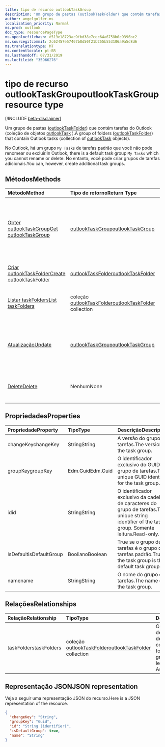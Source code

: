 ```yaml
---
title: tipo de recurso outlookTaskGroup
description: 'Um grupo de pastas (outlookTaskFolder) que contém tarefas do Outlook (coleção de objetos outlookTask). '
author: angelgolfer-ms
localization_priority: Normal
ms.prod: outlook
doc_type: resourcePageType
ms.openlocfilehash: d519e18723ac9fbd38e7cec64a6758b0c9396bc2
ms.sourcegitcommit: 2c62457e57467b8d50f21b255b553106a9a5d8d6
ms.translationtype: MT
ms.contentlocale: pt-BR
ms.lasthandoff: 07/31/2019
ms.locfileid: "35966276"
---
```

# <a name="outlooktaskgroup-resource-type"></a><span data-ttu-id="33fcc-103">tipo de recurso outlookTaskGroup</span><span class="sxs-lookup"><span data-stu-id="33fcc-103">outlookTaskGroup resource type</span></span>

[!INCLUDE [beta-disclaimer](../../includes/beta-disclaimer.md)]

<span data-ttu-id="33fcc-104">Um grupo de pastas ([outlookTaskFolder](outlooktaskfolder.md)) que contém tarefas do Outlook (coleção de objetos [outlookTask](outlooktask.md) ).</span><span class="sxs-lookup"><span data-stu-id="33fcc-104">A group of folders ([outlookTaskFolder](outlooktaskfolder.md)) that contain Outlook tasks (collection of [outlookTask](outlooktask.md) objects).</span></span> 

<span data-ttu-id="33fcc-105">No Outlook, há um grupo `My Tasks` de tarefas padrão que você não pode renomear ou excluir.</span><span class="sxs-lookup"><span data-stu-id="33fcc-105">In Outlook, there is a default task group `My Tasks` which you cannot rename or delete.</span></span> <span data-ttu-id="33fcc-106">No entanto, você pode criar grupos de tarefas adicionais.</span><span class="sxs-lookup"><span data-stu-id="33fcc-106">You can, however, create additional task groups.</span></span> 


## <a name="methods"></a><span data-ttu-id="33fcc-107">Métodos</span><span class="sxs-lookup"><span data-stu-id="33fcc-107">Methods</span></span>

| <span data-ttu-id="33fcc-108">Método</span><span class="sxs-lookup"><span data-stu-id="33fcc-108">Method</span></span>           | <span data-ttu-id="33fcc-109">Tipo de retorno</span><span class="sxs-lookup"><span data-stu-id="33fcc-109">Return Type</span></span>    |<span data-ttu-id="33fcc-110">Descrição</span><span class="sxs-lookup"><span data-stu-id="33fcc-110">Description</span></span>|
|:---------------|:--------|:----------|
|[<span data-ttu-id="33fcc-111">Obter outlookTaskGroup</span><span class="sxs-lookup"><span data-stu-id="33fcc-111">Get outlookTaskGroup</span></span>](../api/outlooktaskgroup-get.md) | [<span data-ttu-id="33fcc-112">outlookTaskGroup</span><span class="sxs-lookup"><span data-stu-id="33fcc-112">outlookTaskGroup</span></span>](outlooktaskgroup.md) |<span data-ttu-id="33fcc-113">Obtenha as propriedades e os relacionamentos do grupo de tarefas especificado do Outlook.</span><span class="sxs-lookup"><span data-stu-id="33fcc-113">Get the properties and relationships of the specified Outlook task group.</span></span>|
|[<span data-ttu-id="33fcc-114">Criar outlookTaskFolder</span><span class="sxs-lookup"><span data-stu-id="33fcc-114">Create outlookTaskFolder</span></span>](../api/outlooktaskgroup-post-taskfolders.md) |[<span data-ttu-id="33fcc-115">outlookTaskFolder</span><span class="sxs-lookup"><span data-stu-id="33fcc-115">outlookTaskFolder</span></span>](outlooktaskfolder.md)| <span data-ttu-id="33fcc-116">Criar uma pasta de tarefas do Outlook.</span><span class="sxs-lookup"><span data-stu-id="33fcc-116">Create an Outlook task folder.</span></span>|
|[<span data-ttu-id="33fcc-117">Listar taskFolders</span><span class="sxs-lookup"><span data-stu-id="33fcc-117">List taskFolders</span></span>](../api/outlooktaskgroup-list-taskfolders.md) |<span data-ttu-id="33fcc-118">coleção [outlookTaskFolder](outlooktaskfolder.md)</span><span class="sxs-lookup"><span data-stu-id="33fcc-118">[outlookTaskFolder](outlooktaskfolder.md) collection</span></span>| <span data-ttu-id="33fcc-119">Obter uma coleção de pastas de tarefas do Outlook.</span><span class="sxs-lookup"><span data-stu-id="33fcc-119">Get a collection of Outlook task folders.</span></span>|
|[<span data-ttu-id="33fcc-120">Atualização</span><span class="sxs-lookup"><span data-stu-id="33fcc-120">Update</span></span>](../api/outlooktaskgroup-update.md) | [<span data-ttu-id="33fcc-121">outlookTaskGroup</span><span class="sxs-lookup"><span data-stu-id="33fcc-121">outlookTaskGroup</span></span>](outlooktaskgroup.md)  |<span data-ttu-id="33fcc-122">Atualizar as propriedades graváveis de um grupo de tarefas do Outlook.</span><span class="sxs-lookup"><span data-stu-id="33fcc-122">Update the writable properties of an Outlook task group.</span></span> |
|[<span data-ttu-id="33fcc-123">Delete</span><span class="sxs-lookup"><span data-stu-id="33fcc-123">Delete</span></span>](../api/outlooktaskgroup-delete.md) | <span data-ttu-id="33fcc-124">Nenhum</span><span class="sxs-lookup"><span data-stu-id="33fcc-124">None</span></span> |<span data-ttu-id="33fcc-125">Excluir o grupo de tarefas do Outlook especificado.</span><span class="sxs-lookup"><span data-stu-id="33fcc-125">Delete the specified Outlook task group.</span></span> |

## <a name="properties"></a><span data-ttu-id="33fcc-126">Propriedades</span><span class="sxs-lookup"><span data-stu-id="33fcc-126">Properties</span></span>
| <span data-ttu-id="33fcc-127">Propriedade</span><span class="sxs-lookup"><span data-stu-id="33fcc-127">Property</span></span>     | <span data-ttu-id="33fcc-128">Tipo</span><span class="sxs-lookup"><span data-stu-id="33fcc-128">Type</span></span>   |<span data-ttu-id="33fcc-129">Descrição</span><span class="sxs-lookup"><span data-stu-id="33fcc-129">Description</span></span>|
|:---------------|:--------|:----------|
|<span data-ttu-id="33fcc-130">changeKey</span><span class="sxs-lookup"><span data-stu-id="33fcc-130">changeKey</span></span>|<span data-ttu-id="33fcc-131">String</span><span class="sxs-lookup"><span data-stu-id="33fcc-131">String</span></span>|<span data-ttu-id="33fcc-132">A versão do grupo de tarefas.</span><span class="sxs-lookup"><span data-stu-id="33fcc-132">The version of the task group.</span></span>|
|<span data-ttu-id="33fcc-133">groupKey</span><span class="sxs-lookup"><span data-stu-id="33fcc-133">groupKey</span></span>|<span data-ttu-id="33fcc-134">Edm.Guid</span><span class="sxs-lookup"><span data-stu-id="33fcc-134">Edm.Guid</span></span>|<span data-ttu-id="33fcc-135">O identificador exclusivo do GUID do grupo de tarefas.</span><span class="sxs-lookup"><span data-stu-id="33fcc-135">The unique GUID identifier for the task group.</span></span>|
|<span data-ttu-id="33fcc-136">id</span><span class="sxs-lookup"><span data-stu-id="33fcc-136">id</span></span>|<span data-ttu-id="33fcc-137">String</span><span class="sxs-lookup"><span data-stu-id="33fcc-137">String</span></span>|<span data-ttu-id="33fcc-138">O identificador exclusivo da cadeia de caracteres do grupo de tarefas.</span><span class="sxs-lookup"><span data-stu-id="33fcc-138">The unique string identifier of the task group.</span></span> <span data-ttu-id="33fcc-139">Somente leitura.</span><span class="sxs-lookup"><span data-stu-id="33fcc-139">Read-only.</span></span>|
|<span data-ttu-id="33fcc-140">IsDefault</span><span class="sxs-lookup"><span data-stu-id="33fcc-140">isDefaultGroup</span></span>|<span data-ttu-id="33fcc-141">Booliano</span><span class="sxs-lookup"><span data-stu-id="33fcc-141">Boolean</span></span>|<span data-ttu-id="33fcc-142">True se o grupo de tarefas é o grupo de tarefas padrão.</span><span class="sxs-lookup"><span data-stu-id="33fcc-142">True if the task group is the default task group.</span></span>|
|<span data-ttu-id="33fcc-143">name</span><span class="sxs-lookup"><span data-stu-id="33fcc-143">name</span></span>|<span data-ttu-id="33fcc-144">String</span><span class="sxs-lookup"><span data-stu-id="33fcc-144">String</span></span>|<span data-ttu-id="33fcc-145">O nome do grupo de tarefas.</span><span class="sxs-lookup"><span data-stu-id="33fcc-145">The name of the task group.</span></span>|

## <a name="relationships"></a><span data-ttu-id="33fcc-146">Relações</span><span class="sxs-lookup"><span data-stu-id="33fcc-146">Relationships</span></span>
| <span data-ttu-id="33fcc-147">Relação</span><span class="sxs-lookup"><span data-stu-id="33fcc-147">Relationship</span></span> | <span data-ttu-id="33fcc-148">Tipo</span><span class="sxs-lookup"><span data-stu-id="33fcc-148">Type</span></span>   |<span data-ttu-id="33fcc-149">Descrição</span><span class="sxs-lookup"><span data-stu-id="33fcc-149">Description</span></span>|
|:---------------|:--------|:----------|
|<span data-ttu-id="33fcc-150">taskFolders</span><span class="sxs-lookup"><span data-stu-id="33fcc-150">taskFolders</span></span>|<span data-ttu-id="33fcc-151">coleção [outlookTaskFolder](outlooktaskfolder.md)</span><span class="sxs-lookup"><span data-stu-id="33fcc-151">[outlookTaskFolder](outlooktaskfolder.md) collection</span></span>| <span data-ttu-id="33fcc-152">O conjunto de pastas de tarefas no grupo de tarefas.</span><span class="sxs-lookup"><span data-stu-id="33fcc-152">The collection of task folders in the task group.</span></span> <span data-ttu-id="33fcc-153">Somente leitura.</span><span class="sxs-lookup"><span data-stu-id="33fcc-153">Read-only.</span></span> <span data-ttu-id="33fcc-154">Anulável.</span><span class="sxs-lookup"><span data-stu-id="33fcc-154">Nullable.</span></span>|

## <a name="json-representation"></a><span data-ttu-id="33fcc-155">Representação JSON</span><span class="sxs-lookup"><span data-stu-id="33fcc-155">JSON representation</span></span>
<span data-ttu-id="33fcc-156">Veja a seguir uma representação JSON do recurso.</span><span class="sxs-lookup"><span data-stu-id="33fcc-156">Here is a JSON representation of the resource.</span></span>

<!-- {
  "blockType": "resource",
  "optionalProperties": [

  ],
  "keyProperty": "id",
  "baseType":"microsoft.graph.entity",  
  "@odata.type": "microsoft.graph.outlookTaskGroup"
}-->

```json
{
  "changeKey": "String",
  "groupKey": "Guid",
  "id": "String (identifier)",
  "isDefaultGroup": true,
  "name": "String"
}

```

<!-- uuid: 8fcb5dbc-d5aa-4681-8e31-b001d5168d79
2015-10-25 14:57:30 UTC -->
<!--
{
  "type": "#page.annotation",
  "description": "outlookTaskGroup resource",
  "keywords": "",
  "section": "documentation",
  "tocPath": "",
  "suppressions": []
}
-->
